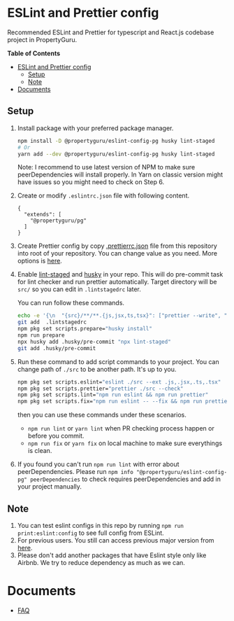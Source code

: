 # ESLint and Prettier config

Recommended ESLint and Prettier for typescript and React.js codebase project in PropertyGuru.

**Table of Contents**

- [ESLint and Prettier config](#eslint-and-prettier-config)
  - [Setup](#setup)
  - [Note](#note)
- [Documents](#documents)

## Setup

1. Install package with your preferred package manager.

    ```bash
    npm install -D @propertyguru/eslint-config-pg husky lint-staged
    # Or
    yarn add --dev @propertyguru/eslint-config-pg husky lint-staged
    ```

    Note: I recommend to use latest version of NPM to make sure peerDependencies will install properly. In Yarn on classic version might have issues so you might need to check on Step 6.

2. Create or modify `.eslintrc.json` file with following content.

    ```
    {
      "extends": [
        "@propertyguru/pg"
      ]
    }
    ```

3. Create Prettier config by copy [.prettierrc.json](./.prettierrc.json) file from this repository into root of your repository. You can change value as you need. More options is [here](https://prettier.io/docs/en/options.html).

4. Enable [lint-staged](https://github.com/okonet/lint-staged) and [husky](https://typicode.github.io/husky/) in your repo. This will do pre-commit task for lint checker and run prettier automatically. Target directory will be `src/` so you can edit in `.lintstagedrc` later.

    You can run follow these commands.
    ```bash
    echo -e '{\n  "{src}/**/**.{js,jsx,ts,tsx}": ["prettier --write", "eslint --fix"]\n}' > .lintstagedrc
    git add  .lintstagedrc
    npm pkg set scripts.prepare="husky install"
    npm run prepare
    npx husky add .husky/pre-commit "npx lint-staged"
    git add .husky/pre-commit
    ```

5. Run these command to add script commands to your project. You can change path of `./src` to be another path. It's up to you.

    ```bash
    npm pkg set scripts.eslint="eslint ./src --ext .js,.jsx,.ts,.tsx"
    npm pkg set scripts.prettier="prettier ./src --check"
    npm pkg set scripts.lint="npm run eslint && npm run prettier"
    npm pkg set scripts.fix="npm run eslint -- --fix && npm run prettier -- --write"
    ```

    then you can use these commands under these scenarios.

    - `npm run lint` or `yarn lint` when PR checking process happen or before you commit.
    - `npm run fix` or `yarn fix` on local machine to make sure everythings is clean.

6. If you found you can't run `npm run lint` with error about peerDependencies. Please run `npm info "@propertyguru/eslint-config-pg" peerDependencies` to check requires peerDependencies and add in your project manually.

## Note

1. You can test eslint configs in this repo by running `npm run print:eslint:config` to see full config from ESLint.
2. For previous users. You still can access previous major version from [here](https://github.com/propertyguru/eslint-config-pg/tree/v1.0.3).
3. Please don't add another packages that have Eslint style only like Airbnb. We try to reduce dependency as much as we can.

# Documents

- [FAQ](./docs/FAQ.md)
